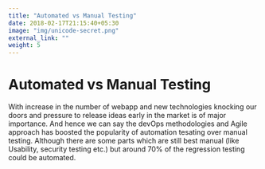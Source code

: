 ```yaml
---
title: "Automated vs Manual Testing"
date: 2018-02-17T21:15:40+05:30
image: "img/unicode-secret.png"
external_link: ""
weight: 5
---
```


# Automated vs Manual Testing

With increase in the number of webapp and new technologies knocking our doors and pressure to release ideas
early in the market is of major importance. And hence we can say the devOps methodologies and Agile approach
has boosted the popularity of automation tesating over manual testing. Although there are some parts which
are still best manual (like Usability, security testing etc.) but around 70% of the regression testing could
be automated.

